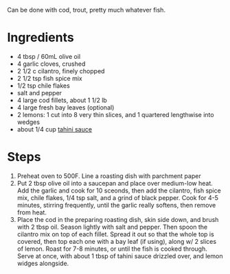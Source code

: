Can be done with cod, trout, pretty much whatever fish.

# Ingredients

* 4 tbsp / 60mL olive oil
* 4 garlic cloves, crushed
* 2 1/2 c cilantro, finely chopped
* 2 1/2 tsp fish spice mix
* 1/2 tsp chile flakes
* salt and pepper
* 4 large cod fillets, about 1 1/2 lb
* 4 large fresh bay leaves (optional)
* 2 lemons: 1 cut into 8 very thin slices, and 1 quartered lengthwise into wedges
* about 1/4 cup [tahini sauce](https://recipes.ascher.ca/appetizers/tahini-sauce)

# Steps

1. Preheat oven to 500F. Line a roasting dish with parchment paper
1. Put 2 tbsp olive oil into a saucepan and place over medium-low heat. Add the garlic and cook for 10 sceonds, then add the cilantro, fish spice mix, chile flakes, 
   1/4 tsp salt, and a grind of black pepper. Cook for 4-5 minutes, stirring frequently, until the garlic really softens, then remove from heat.
1. Place the cod in the preparing roasting dish, skin side down, and brush with 2 tbsp oil. Season lightly with salt and pepper.
   Then spoon the cilantro mix on top of each fillet. Spread it out so that the whole top is covered, then top each one with a bay leaf (if using), along w/
   2 slices of lemon.  Roast for 7-8 minutes, or until the fish is cooked through.  Serve at once, with about 1 tbsp of tahini sauce drizzled over, and lemon
   widges alongside.
   
